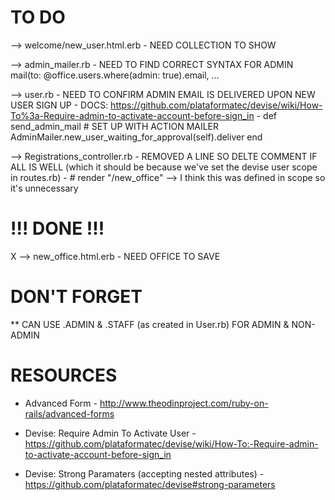 TO DO
======
--> welcome/new_user.html.erb
    - NEED COLLECTION TO SHOW

--> admin_mailer.rb
    - NEED TO FIND CORRECT SYNTAX FOR ADMIN
      mail(to: @office.users.where(admin: true).email, ...

--> user.rb
    - NEED TO CONFIRM ADMIN EMAIL IS DELIVERED UPON NEW USER SIGN UP
    - DOCS: https://github.com/plataformatec/devise/wiki/How-To%3a-Require-admin-to-activate-account-before-sign_in
    - def send_admin_mail # SET UP WITH ACTION MAILER
    AdminMailer.new_user_waiting_for_approval(self).deliver
    end

--> Registrations_controller.rb
    - REMOVED A LINE SO DELTE COMMENT IF ALL IS WELL (which it should be because we've set the devise user scope in routes.rb)
    - # render "/new_office" --> I think this was defined in scope so it's unnecessary

!!! DONE !!!
============

X --> new_office.html.erb
    - NEED OFFICE TO SAVE


DON'T FORGET
============

** CAN USE .ADMIN & .STAFF (as created in User.rb) FOR ADMIN & NON-ADMIN


RESOURCES
==========
- Advanced Form - http://www.theodinproject.com/ruby-on-rails/advanced-forms

- Devise: Require Admin To Activate User - https://github.com/plataformatec/devise/wiki/How-To:-Require-admin-to-activate-account-before-sign_in

- Devise: Strong Paramaters (accepting nested attributes) - https://github.com/plataformatec/devise#strong-parameters